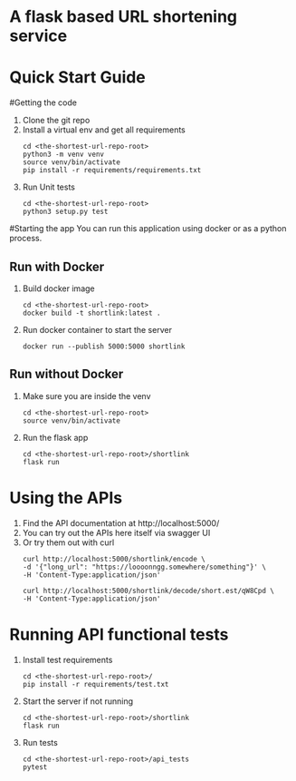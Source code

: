 A flask based URL shortening service
====================================
Quick Start Guide
=================

#Getting the code
1. Clone the git repo
2. Install a virtual env and get all requirements
    ```
    cd <the-shortest-url-repo-root>
    python3 -m venv venv
    source venv/bin/activate
    pip install -r requirements/requirements.txt
    ```
3. Run Unit tests
    ```
    cd <the-shortest-url-repo-root>
    python3 setup.py test
    ```
#Starting the app
You can run this application using docker or as a python process.
## Run with Docker
1. Build docker image
    ```
    cd <the-shortest-url-repo-root>
    docker build -t shortlink:latest .
    ```
2. Run docker container to start the server
    ```
    docker run --publish 5000:5000 shortlink
    ```
## Run without Docker
1. Make sure you are inside the venv
    ```
    cd <the-shortest-url-repo-root>
    source venv/bin/activate
    ```
2. Run the flask app
    ```
    cd <the-shortest-url-repo-root>/shortlink
    flask run
    ```
# Using the APIs
1. Find the API documentation at http://localhost:5000/
2. You can try out the APIs here itself via swagger UI
3. Or try them out with curl
    ```
    curl http://localhost:5000/shortlink/encode \
    -d '{"long_url": "https://loooonngg.somewhere/something"}' \
    -H 'Content-Type:application/json'
    ```
    ```
    curl http://localhost:5000/shortlink/decode/short.est/qW8Cpd \
    -H 'Content-Type:application/json'
    ```
# Running API functional tests
1. Install test requirements
    ```
    cd <the-shortest-url-repo-root>/
    pip install -r requirements/test.txt
    ```
2. Start the server if not running
    ```
    cd <the-shortest-url-repo-root>/shortlink
    flask run
    ```
3. Run tests
    ```
   cd <the-shortest-url-repo-root>/api_tests
   pytest
   ```
